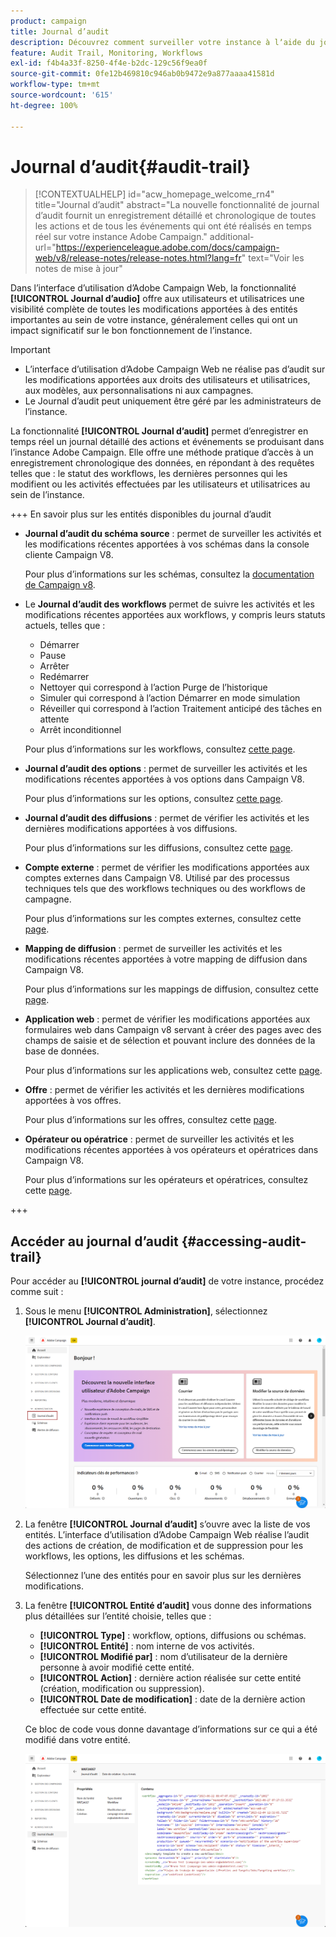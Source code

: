 ```yaml
---
product: campaign
title: Journal d’audit
description: Découvrez comment surveiller votre instance à lʼaide du journal dʼaudit Campaign
feature: Audit Trail, Monitoring, Workflows
exl-id: f4b4a33f-8250-4f4e-b2dc-129c56f9ea0f
source-git-commit: 0fe12b469810c946ab0b9472e9a877aaaa41581d
workflow-type: tm+mt
source-wordcount: '615'
ht-degree: 100%

---
```


# Journal d’audit{#audit-trail}

>[!CONTEXTUALHELP]
>id="acw_homepage_welcome_rn4"
>title="Journal d’audit"
>abstract="La nouvelle fonctionnalité de journal d’audit fournit un enregistrement détaillé et chronologique de toutes les actions et de tous les événements qui ont été réalisés en temps réel sur votre instance Adobe Campaign."
>additional-url="https://experienceleague.adobe.com/docs/campaign-web/v8/release-notes/release-notes.html?lang=fr" text="Voir les notes de mise à jour"


Dans l’interface d’utilisation d’Adobe Campaign Web, la fonctionnalité **[!UICONTROL Journal d’audio]** offre aux utilisateurs et utilisatrices une visibilité complète de toutes les modifications apportées à des entités importantes au sein de votre instance, généralement celles qui ont un impact significatif sur le bon fonctionnement de l’instance.

>[!IMPORTANT]
>
>* L’interface d’utilisation d’Adobe Campaign Web ne réalise pas d’audit sur les modifications apportées aux droits des utilisateurs et utilisatrices, aux modèles, aux personnalisations ni aux campagnes.
>* Le Journal d’audit peut uniquement être géré par les administrateurs de l’instance.

La fonctionnalité **[!UICONTROL Journal d’audit]** permet d’enregistrer en temps réel un journal détaillé des actions et événements se produisant dans l’instance Adobe Campaign. Elle offre une méthode pratique d’accès à un enregistrement chronologique des données, en répondant à des requêtes telles que : le statut des workflows, les dernières personnes qui les modifient ou les activités effectuées par les utilisateurs et utilisatrices au sein de l’instance.

+++ En savoir plus sur les entités disponibles du journal d’audit

* **Journal d’audit du schéma source** : permet de surveiller les activités et les modifications récentes apportées à vos schémas dans la console cliente Campaign V8.

  Pour plus d’informations sur les schémas, consultez la [documentation de Campaign v8](https://experienceleague.adobe.com/fr/docs/campaign/campaign-v8/developer/shemas-forms/schemas).

* Le **Journal d’audit des workflows** permet de suivre les activités et les modifications récentes apportées aux workflows, y compris leurs statuts actuels, telles que :

   * Démarrer
   * Pause
   * Arrêter
   * Redémarrer
   * Nettoyer qui correspond à l’action Purge de l’historique
   * Simuler qui correspond à l’action Démarrer en mode simulation
   * Réveiller qui correspond à l’action Traitement anticipé des tâches en attente
   * Arrêt inconditionnel

  Pour plus d’informations sur les workflows, consultez [cette page](../workflows/gs-workflows.md).

* **Journal d’audit des options** : permet de surveiller les activités et les modifications récentes apportées à vos options dans Campaign V8.

  Pour plus d’informations sur les options, consultez [cette page](https://experienceleague.adobe.com/fr/docs/campaign-classic/using/installing-campaign-classic/appendices/configuring-campaign-options).

* **Journal d’audit des diffusions** : permet de vérifier les activités et les dernières modifications apportées à vos diffusions.

  Pour plus d’informations sur les diffusions, consultez cette [page](../msg/gs-deliveries.md).

* **Compte externe** : permet de vérifier les modifications apportées aux comptes externes dans Campaign V8. Utilisé par des processus techniques tels que des workflows techniques ou des workflows de campagne.

  Pour plus d’informations sur les comptes externes, consultez cette [page](https://experienceleague.adobe.com/fr/docs/campaign/campaign-v8/config/configuration/external-accounts).

* **Mapping de diffusion** : permet de surveiller les activités et les modifications récentes apportées à votre mapping de diffusion dans Campaign V8.

  Pour plus d’informations sur les mappings de diffusion, consultez cette [page](https://experienceleague.adobe.com/fr/docs/campaign/campaign-v8/audience/add-profiles/target-mappings).

* **Application web** : permet de vérifier les modifications apportées aux formulaires web dans Campaign v8 servant à créer des pages avec des champs de saisie et de sélection et pouvant inclure des données de la base de données.

  Pour plus d’informations sur les applications web, consultez cette [page](https://experienceleague.adobe.com/fr/docs/campaign/campaign-v8/content/webapps).

* **Offre** : permet de vérifier les activités et les dernières modifications apportées à vos offres.

  Pour plus d’informations sur les offres, consultez cette [page](../msg/offers.md).

* **Opérateur ou opératrice** : permet de surveiller les activités et les modifications récentes apportées à vos opérateurs et opératrices dans Campaign V8.

  Pour plus d’informations sur les opérateurs et opératrices, consultez cette [page](https://experienceleague.adobe.com/fr/docs/campaign/campaign-v8/offers/interaction-settings/interaction-operators).

+++

## Accéder au journal d’audit {#accessing-audit-trail}

Pour accéder au **[!UICONTROL journal d’audit]** de votre instance, procédez comme suit :

1. Sous le menu **[!UICONTROL Administration]**, sélectionnez **[!UICONTROL Journal d’audit]**.

   ![](assets/audit-trail-1.png)

1. La fenêtre **[!UICONTROL Journal d’audit]** s’ouvre avec la liste de vos entités. L’interface d’utilisation d’Adobe Campaign Web réalise l’audit des actions de création, de modification et de suppression pour les workflows, les options, les diffusions et les schémas.

   Sélectionnez l’une des entités pour en savoir plus sur les dernières modifications.

1. La fenêtre **[!UICONTROL Entité d’audit]** vous donne des informations plus détaillées sur l’entité choisie, telles que :

   * **[!UICONTROL Type]** : workflow, options, diffusions ou schémas.
   * **[!UICONTROL Entité]** : nom interne de vos activités.
   * **[!UICONTROL Modifié par]** : nom d’utilisateur de la dernière personne à avoir modifié cette entité.
   * **[!UICONTROL Action]** : dernière action réalisée sur cette entité (création, modification ou suppression).
   * **[!UICONTROL Date de modification]** : date de la dernière action effectuée sur cette entité.

   Ce bloc de code vous donne davantage d’informations sur ce qui a été modifié dans votre entité.

   ![](assets/audit-trail-2.png)
